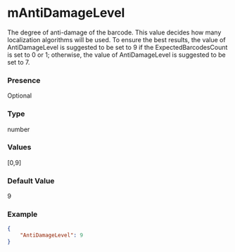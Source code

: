 # mAntiDamageLevel

The degree of anti-damage of the barcode. This value decides how many localization algorithms will be used. To ensure the best results, the value of AntiDamageLevel is suggested to be set to 9 if the ExpectedBarcodesCount is set to 0 or 1; otherwise, the value of AntiDamageLevel is suggested to be set to 7.

### Presence

Optional

### Type

number

### Values

[0,9]

### Default Value

9

### Example

```JSON
{
    "AntiDamageLevel": 9
}
```
